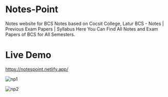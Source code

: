 # Notes-Point
Notes website for BCS 
Notes based on Cocsit College, Latur
BCS - Notes | Previous Exam Papers | Syllabus
Here You Can Find All Notes and Exam Papers of BCS for All Semesters.

# Live Demo
https://notespoint.netlify.app/

![np1](https://github.com/harshkumarjangir/Notes-Point/assets/108256249/676c1e2f-bd65-4dca-b1ce-85511baec8db)

![np2](https://github.com/harshkumarjangir/Notes-Point/assets/108256249/429027d7-e7f3-4458-9dfb-703050c3525b)
